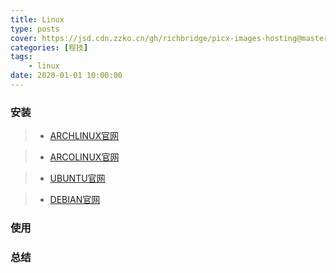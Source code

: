 ```yaml
---
title: Linux
type: posts
cover: https://jsd.cdn.zzko.cn/gh/richbridge/picx-images-hosting@master/thumbnail/audit.png
categories: [程技]
tags:
    - linux
date: 2020-01-01 10:00:00
---
```


### 安装
> * [ARCHLINUX官网](https://archlinux.org/)

> * [ARCOLINUX官网](https://arcolinux.com/)

> * [UBUNTU官网](https://www.ubuntu.com)

> * [DEBIAN官网](https://www.debian.org/)

### 使用

### 总结